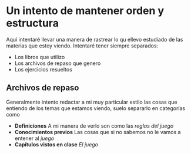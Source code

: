 # Un intento de mantener orden y estructura

Aquí intentaré llevar una manera de rastrear lo qu ellevo estudiado de las materias que estoy viendo. Intentaré tener siempre separados:
- Los libros que utilizo
- Los archivos de repaso que genero
- Los ejercicios resueltos 

## Archivos de repaso

Generalmente intento redactar a mi muy particular estilo las cosas que entiendo de los temas que estamos viendo, suelo separarlo en categorías como
- **Definiciones** A mi manera de verlo son como las *reglas del juego*
- **Conocimientos previos** Las cosas que si no sabemos no le vamos a entener al *juego*
- **Capítulos vistos en clase** *El juego*


